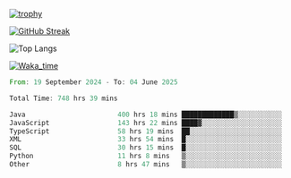 <!--
**ren-joey/ren-joey** is a ✨ _special_ ✨ repository because its `README.md` (this file) appears on your GitHub profile.

Here are some ideas to get you started:

- 🔭 I’m currently working on ...
- 🌱 I’m currently learning ...
- 👯 I’m looking to collaborate on ...
- 🤔 I’m looking for help with ...
- 💬 Ask me about ...
- 📫 How to reach me: ...
- 😄 Pronouns: ...
- ⚡ Fun fact: ...
-->

[![trophy](https://github-profile-trophy.vercel.app/?username=ren-joey&theme=darkhub&column=5)](https://github.com/ren-joey)

[![GitHub Streak](https://streak-stats.demolab.com/?user=ren-joey&theme=dark)](https://github.com/ren-joey)

![Top Langs](https://github-readme-stats.vercel.app/api/top-langs?username=ren-joey&show_icons=true&layout=compact&locale=en&hide=html,CSS,scss,Pug,Twig&theme=dark)

[![Waka_time](https://github-readme-stats.vercel.app/api/wakatime?username=joeyren&theme=dark)](https://github.com/ren-joey)

<!--START_SECTION:waka-->

```rust
From: 19 September 2024 - To: 04 June 2025

Total Time: 748 hrs 39 mins

Java                       400 hrs 18 mins █████████████▒░░░░░░░░░░░   52.85 %
JavaScript                 143 hrs 22 mins ████▓░░░░░░░░░░░░░░░░░░░░   18.93 %
TypeScript                 58 hrs 19 mins  ██░░░░░░░░░░░░░░░░░░░░░░░   07.70 %
XML                        33 hrs 54 mins  █░░░░░░░░░░░░░░░░░░░░░░░░   04.48 %
SQL                        30 hrs 15 mins  █░░░░░░░░░░░░░░░░░░░░░░░░   04.00 %
Python                     11 hrs 8 mins   ▒░░░░░░░░░░░░░░░░░░░░░░░░   01.47 %
Other                      8 hrs 47 mins   ▒░░░░░░░░░░░░░░░░░░░░░░░░   01.16 %
```

<!--END_SECTION:waka-->
